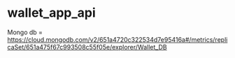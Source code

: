 # wallet_app_api


Mongo db = https://cloud.mongodb.com/v2/651a4720c322534d7e95416a#/metrics/replicaSet/651a475f67c993508c55f05e/explorer/Wallet_DB

